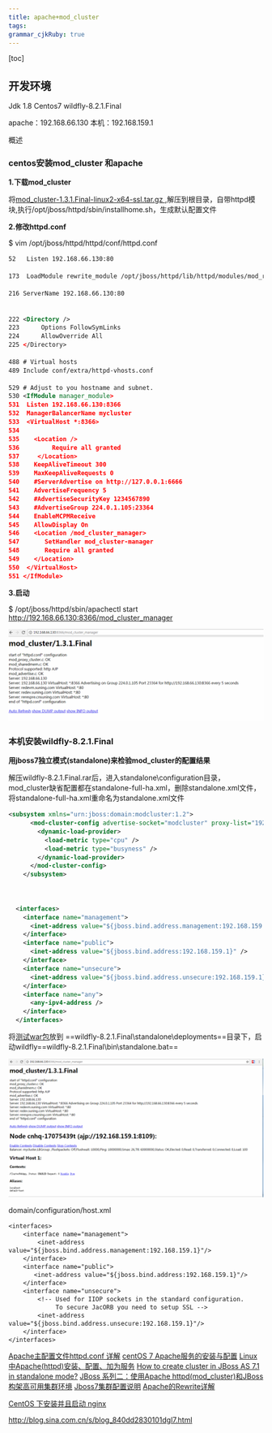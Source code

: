 ```yaml
---
title: apache+mod_cluster
tags: 
grammar_cjkRuby: true
---
```

[toc]

## 开发环境
Jdk 1.8
Centos7
wildfly-8.2.1.Final

apache：192.168.66.130
本机：192.168.159.1

概述
### centos安装mod_cluster 和apache

**1.下载mod_cluster**

将[mod_cluster-1.3.1.Final-linux2-x64-ssl.tar.gz ](http://mod-cluster.jboss.org/mod_cluster/downloads/1-3-1-Final-bin),解压到根目录，自带httpd模块,执行/opt/jboss/httpd/sbin/installhome.sh，生成默认配置文件


**2.修改httpd.conf**

$ vim /opt/jboss/httpd/httpd/conf/httpd.conf

``` xml
52   Listen 192.168.66.130:80

173  LoadModule rewrite_module /opt/jboss/httpd/lib/httpd/modules/mod_rewrite.so

216 ServerName 192.168.66.130:80


222 <Directory />
223      Options FollowSymLinks
224      AllowOverride All
225 </Directory>

488 # Virtual hosts
489 Include conf/extra/httpd-vhosts.conf

529 # Adjust to you hostname and subnet.
530 <IfModule manager_module>
531  Listen 192.168.66.130:8366
532  ManagerBalancerName mycluster
533  <VirtualHost *:8366>
534  
535    <Location />
536         Require all granted
537     </Location> 
538    KeepAliveTimeout 300
539    MaxKeepAliveRequests 0
540    #ServerAdvertise on http://127.0.0.1:6666
541    AdvertiseFrequency 5
542    #AdvertiseSecurityKey 1234567890
543    #AdvertiseGroup 224.0.1.105:23364
544    EnableMCPMReceive
545    AllowDisplay On
546    <Location /mod_cluster_manager>
547       SetHandler mod_cluster-manager
548       Require all granted
549    </Location>
550  </VirtualHost>
551 </IfModule>
```
**3.启动**

$ /opt/jboss/httpd/sbin/apachectl start
http://192.168.66.130:8366/mod_cluster_manager

![](./images/1527242837841.jpg)

###  本机安装wildfly-8.2.1.Final
**用jboss7独立模式(standalone)来检验mod_cluster的配置结果**

解压wildfly-8.2.1.Final.rar后，进入standalone\configuration目录，mod_cluster缺省配置都在standalone-full-ha.xml，删除standalone.xml文件，将standalone-full-ha.xml重命名为standalone.xml文件
``` xml
<subsystem xmlns="urn:jboss:domain:modcluster:1.2">
      <mod-cluster-config advertise-socket="modcluster" proxy-list="192.168.66.130:8366" advertise-security-key="1234567890" excluded-contexts="invoker,jbossws,juddi,console" auto-enable-contexts="true" connector="ajp">
        <dynamic-load-provider>
          <load-metric type="cpu" />
          <load-metric type="busyness" />
        </dynamic-load-provider>
      </mod-cluster-config>
    </subsystem>
	
	
	
  <interfaces>
    <interface name="management">
      <inet-address value="${jboss.bind.address.management:192.168.159.1}" />
    </interface>
    <interface name="public">
      <inet-address value="${jboss.bind.address:192.168.159.1}" />
    </interface>
    <interface name="unsecure">
      <inet-address value="${jboss.bind.address.unsecure:192.168.159.1}" />
    </interface>
    <interface name="any">
      <any-ipv4-address />
    </interface>
  </interfaces>
```

将[测试war包](https://github.com/jaysensharma/MiddlewareMagicDemos/blob/master/JBossAS/Cluster/ClusterTest_WebApp/ClusterWebApp.war)放到 ==wildfly-8.2.1.Final\standalone\deployments==目录下，启动wildfly==wildfly-8.2.1.Final\bin\standalone.bat==

![](./images/1527246569506.jpg)



domain/configuration/host.xml

    <interfaces>
        <interface name="management">
            <inet-address value="${jboss.bind.address.management:192.168.159.1}"/>
        </interface>
        <interface name="public">
           <inet-address value="${jboss.bind.address:192.168.159.1}"/>
        </interface>
        <interface name="unsecure">
            <!-- Used for IIOP sockets in the standard configuration.
                 To secure JacORB you need to setup SSL -->
            <inet-address value="${jboss.bind.address.unsecure:192.168.159.1}"/>
        </interface>
    </interfaces>





[Apache主配置文件httpd.conf 详解](https://www.linuxidc.com/Linux/2015-02/113921.htm)
[centOS 7 Apache服务的安装与配置](http://blog.51cto.com/13525470/2070375)
[Linux中Apache(httpd)安装、配置、加为服务](https://blog.csdn.net/u010297957/article/details/50751656)
[How to create cluster in JBoss AS 7.1 in standalone mode?](http://middlewaremagic.com/jboss/?p=1952)
[JBoss 系列二：使用Apache httpd(mod_cluster)和JBoss构架高可用集群环境](https://blog.csdn.net/kylinsoong/article/details/12292707/)
[Jboss7集群配置说明](https://blog.csdn.net/xixixi9988/article/details/21651449)
[Apache的Rewrite详解](https://www.jianshu.com/p/103742cccaff)




[CentOS 下安装并且启动 nginx](https://blog.csdn.net/dxk539687357/article/details/53099752)

http://blog.sina.com.cn/s/blog_840dd2830101dgl7.html